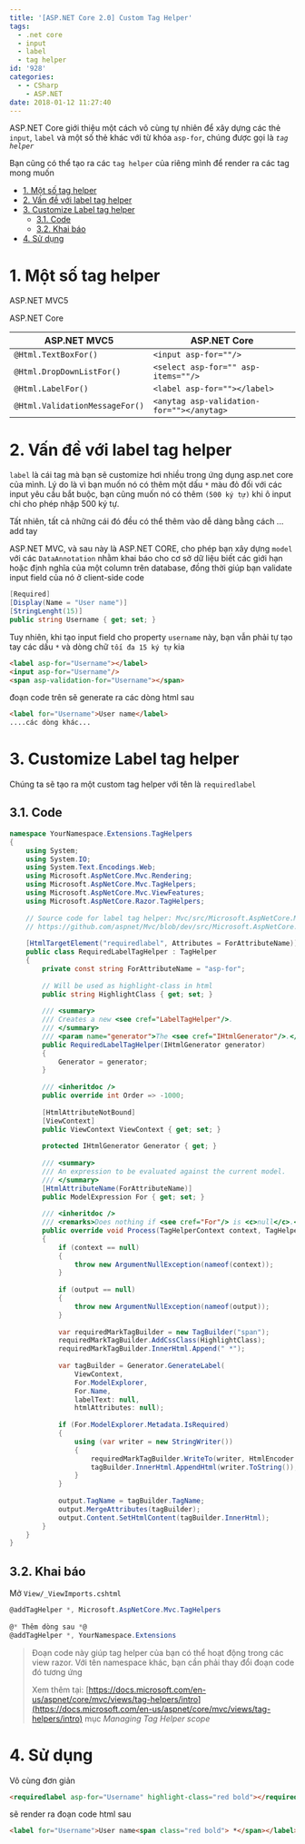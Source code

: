 ```yaml
---
title: '[ASP.NET Core 2.0] Custom Tag Helper'
tags:
  - .net core
  - input
  - label
  - tag helper
id: '928'
categories:
  - - CSharp
    - ASP.NET
date: 2018-01-12 11:27:40
---
```


ASP.NET Core giới thiệu một cách vô cùng tự nhiên để xây dựng các thẻ `input`, `label` và một số thẻ khác với từ khóa `asp-for`, chúng được gọi là _`tag helper`_

Bạn cũng có thể tạo ra các `tag helper` của riêng mình để render ra các tag mong muốn

<!-- more -->

<!-- TOC -->

- [1. Một số tag helper](#1-m%E1%BB%99t-s%E1%BB%91-tag-helper)
- [2. Vấn đề với label tag helper](#2-v%E1%BA%A5n-%C4%91%E1%BB%81-v%E1%BB%9Bi-label-tag-helper)
- [3. Customize Label tag helper](#3-customize-label-tag-helper)
    - [3.1. Code](#31-code)
    - [3.2. Khai báo](#32-khai-b%C3%A1o)
- [4. Sử dụng](#4-s%E1%BB%AD-d%E1%BB%A5ng)

<!-- /TOC -->

# 1. Một số tag helper
<a id="markdown-m%E1%BB%99t-s%E1%BB%91-tag-helper" name="m%E1%BB%99t-s%E1%BB%91-tag-helper"></a>

ASP.NET MVC5

ASP.NET Core

| ASP.NET MVC5 | ASP.NET Core |
|-|-|
| `@Html.TextBoxFor()` | `<input asp-for=""/>` |
| `@Html.DropDownListFor()` | `<select asp-for="" asp-items=""/>` |
| `@Html.LabelFor()` | `<label asp-for=""></label>` |
| `@Html.ValidationMessageFor()` | `<anytag asp-validation-for=""></anytag>` |

# 2. Vấn đề với label tag helper
<a id="markdown-v%E1%BA%A5n-%C4%91%E1%BB%81-v%E1%BB%9Bi-label-tag-helper" name="v%E1%BA%A5n-%C4%91%E1%BB%81-v%E1%BB%9Bi-label-tag-helper"></a>

`label` là cái tag mà bạn sẽ customize hơi nhiều trong ứng dụng asp.net core của mình. Lý do là vì bạn muốn nó có thêm một dấu `*` màu đỏ đối với các input yêu cầu bắt buộc, bạn cũng muốn nó có thêm `(500 ký tự)` khi ô input chỉ cho phép nhập 500 ký tự.

Tất nhiên, tất cả những cái đó đều có thể thêm vào dễ dàng bằng cách ... add tay

ASP.NET MVC, và sau này là ASP.NET CORE, cho phép bạn xây dựng `model` với các `DataAnnotation` nhằm khai báo cho cơ sở dữ liệu biết các giới hạn hoặc định nghĩa của một column trên database, đồng thời giúp bạn validate input field của nó ở client-side code

```cs
[Required]
[Display(Name = "User name")]
[StringLenght(15)]
public string Username { get; set; }
```

Tuy nhiên, khi tạo input field cho property `username` này, bạn vẫn phải tự tạo tay các dấu `*` và dòng chữ `tối đa 15 ký tự` kia

```html
<label asp-for="Username"></label>
<input asp-for="Username"/>
<span asp-validation-for="Username"></span>
```

đoạn code trên sẽ generate ra các dòng html sau

```html
<label for="Username">User name</label>
....các dòng khác...
```

# 3. Customize Label tag helper
<a id="markdown-customize-label-tag-helper" name="customize-label-tag-helper"></a>

Chúng ta sẽ tạo ra một custom tag helper với tên là `requiredlabel`

## 3.1. Code
<a id="markdown-code" name="code"></a>

```cs
namespace YourNamespace.Extensions.TagHelpers
{
    using System;
    using System.IO;
    using System.Text.Encodings.Web;
    using Microsoft.AspNetCore.Mvc.Rendering;
    using Microsoft.AspNetCore.Mvc.TagHelpers;
    using Microsoft.AspNetCore.Mvc.ViewFeatures;
    using Microsoft.AspNetCore.Razor.TagHelpers;
 
    // Source code for label tag helper: Mvc/src/Microsoft.AspNetCore.Mvc.TagHelpers/LabelTagHelper.cs
    // https://github.com/aspnet/Mvc/blob/dev/src/Microsoft.AspNetCore.Mvc.TagHelpers/LabelTagHelper.cs
 
    [HtmlTargetElement("requiredlabel", Attributes = ForAttributeName)]
    public class RequiredLabelTagHelper : TagHelper
    {
        private const string ForAttributeName = "asp-for";
 
        // Will be used as highlight-class in html
        public string HighlightClass { get; set; }
 
        /// <summary>
        /// Creates a new <see cref="LabelTagHelper"/>.
        /// </summary>
        /// <param name="generator">The <see cref="IHtmlGenerator"/>.</param>
        public RequiredLabelTagHelper(IHtmlGenerator generator)
        {
            Generator = generator;
        }
 
        /// <inheritdoc />
        public override int Order => -1000;
 
        [HtmlAttributeNotBound]
        [ViewContext]
        public ViewContext ViewContext { get; set; }
 
        protected IHtmlGenerator Generator { get; }
 
        /// <summary>
        /// An expression to be evaluated against the current model.
        /// </summary>
        [HtmlAttributeName(ForAttributeName)]
        public ModelExpression For { get; set; }
 
        /// <inheritdoc />
        /// <remarks>Does nothing if <see cref="For"/> is <c>null</c>.</remarks>
        public override void Process(TagHelperContext context, TagHelperOutput output)
        {
            if (context == null)
            {
                throw new ArgumentNullException(nameof(context));
            }
 
            if (output == null)
            {
                throw new ArgumentNullException(nameof(output));
            }
 
            var requiredMarkTagBuilder = new TagBuilder("span");
            requiredMarkTagBuilder.AddCssClass(HighlightClass);
            requiredMarkTagBuilder.InnerHtml.Append(" *");
 
            var tagBuilder = Generator.GenerateLabel(
                ViewContext,
                For.ModelExplorer,
                For.Name,
                labelText: null,
                htmlAttributes: null);
 
            if (For.ModelExplorer.Metadata.IsRequired)
            {
                using (var writer = new StringWriter())
                {
                    requiredMarkTagBuilder.WriteTo(writer, HtmlEncoder.Default);
                    tagBuilder.InnerHtml.AppendHtml(writer.ToString());
                }
            }
 
            output.TagName = tagBuilder.TagName;
            output.MergeAttributes(tagBuilder);
            output.Content.SetHtmlContent(tagBuilder.InnerHtml);
        }
    }
}
```

## 3.2. Khai báo
<a id="markdown-khai-b%C3%A1o" name="khai-b%C3%A1o"></a>

Mở `View/_ViewImports.cshtml`

```cs
@addTagHelper *, Microsoft.AspNetCore.Mvc.TagHelpers
 
@* Thêm dòng sau *@
@addTagHelper *, YourNamespace.Extensions
```

> Đoạn code này giúp tag helper của bạn có thể hoạt động trong các view razor. Với tên namespace khác, bạn cần phải thay đổi đoạn code đó tương ứng
> 
> Xem thêm tại: [https://docs.microsoft.com/en-us/aspnet/core/mvc/views/tag-helpers/intro](https://docs.microsoft.com/en-us/aspnet/core/mvc/views/tag-helpers/intro) mục _Managing Tag Helper scope_

# 4. Sử dụng
<a id="markdown-s%E1%BB%AD-d%E1%BB%A5ng" name="s%E1%BB%AD-d%E1%BB%A5ng"></a>

Vô cùng đơn giản

```html
<requiredlabel asp-for="Username" highlight-class="red bold"></requiredlabel>
```

sẽ render ra đoạn code html sau

```html
<label for="Username">User name<span class="red bold"> *</span></label>
```
